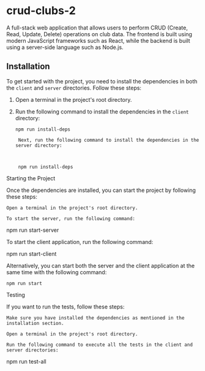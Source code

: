 # crud-clubs-2
  A full-stack web application that allows users to perform CRUD (Create, Read, Update, Delete) operations on club data. The frontend is built using modern JavaScript frameworks such as React, while the backend is built using a server-side language such as Node.js.

## Installation

To get started with the project, you need to install the dependencies in both the `client` and `server` directories. Follow these steps:

1. Open a terminal in the project's root directory.
2. Run the following command to install the dependencies in the `client` directory:

   ```
   npm run install-deps

    Next, run the following command to install the dependencies in the server directory:

    

    npm run install-deps

Starting the Project

Once the dependencies are installed, you can start the project by following these steps:

    Open a terminal in the project's root directory.

    To start the server, run the following command:

    

npm run start-server

To start the client application, run the following command:



npm run start-client

Alternatively, you can start both the server and the client application at the same time with the following command:



    npm run start

Testing

If you want to run the tests, follow these steps:

    Make sure you have installed the dependencies as mentioned in the installation section.

    Open a terminal in the project's root directory.

    Run the following command to execute all the tests in the client and server directories:

   

npm run test-all
